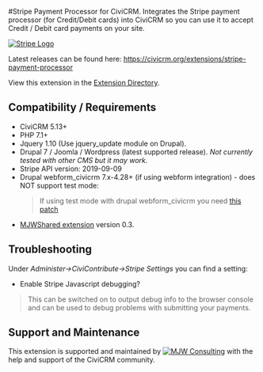 #Stripe Payment Processor for CiviCRM.
Integrates the Stripe payment processor (for Credit/Debit cards) into CiviCRM so you can use it to accept Credit / Debit card payments on your site.

[![Stripe Logo](/images/stripe.png)](https://stripe.com/)

Latest releases can be found here: https://civicrm.org/extensions/stripe-payment-processor

View this extension in the [Extension Directory](https://civicrm.org/extensions/stripe-payment-processor).

## Compatibility / Requirements
* CiviCRM 5.13+
* PHP 7.1+
* Jquery 1.10 (Use jquery_update module on Drupal).
* Drupal 7 / Joomla / Wordpress (latest supported release). *Not currently tested with other CMS but it may work.*
* Stripe API version: 2019-09-09
* Drupal webform_civicrm 7.x-4.28+ (if using webform integration) - does NOT support test mode:
  > If using test mode with drupal webform_civicrm you need [this patch](https://github.com/colemanw/webform_civicrm/pull/266)
* [MJWShared extension](https://civicrm.org/extensions/mjwshared) version 0.3. 

## Troubleshooting
Under *Administer->CiviContribute->Stripe Settings* you can find a setting:
* Enable Stripe Javascript debugging?

> This can be switched on to output debug info to the browser console and can be used to debug problems with submitting your payments.

## Support and Maintenance
This extension is supported and maintained by [![MJW Consulting](/images/mjwconsulting.jpg)](https://www.mjwconsult.co.uk) with the help and support of the CiviCRM community.
